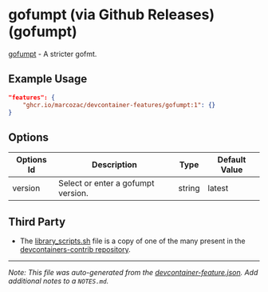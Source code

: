 
# gofumpt (via Github Releases) (gofumpt)

[gofumpt](https://github.com/mvdan/gofumpt) - A stricter gofmt.

## Example Usage

```json
"features": {
    "ghcr.io/marcozac/devcontainer-features/gofumpt:1": {}
}
```

## Options

| Options Id | Description | Type | Default Value |
|-----|-----|-----|-----|
| version | Select or enter a gofumpt version. | string | latest |

## Third Party

-   The [library_scripts.sh](./library_scripts.sh) file is a copy of one of the many present in the [devcontainers-contrib repository](https://github.com/devcontainers-contrib/features/).


---

_Note: This file was auto-generated from the [devcontainer-feature.json](https://github.com/marcozac/devcontainer-features/blob/main/src/gofumpt/devcontainer-feature.json).  Add additional notes to a `NOTES.md`._
